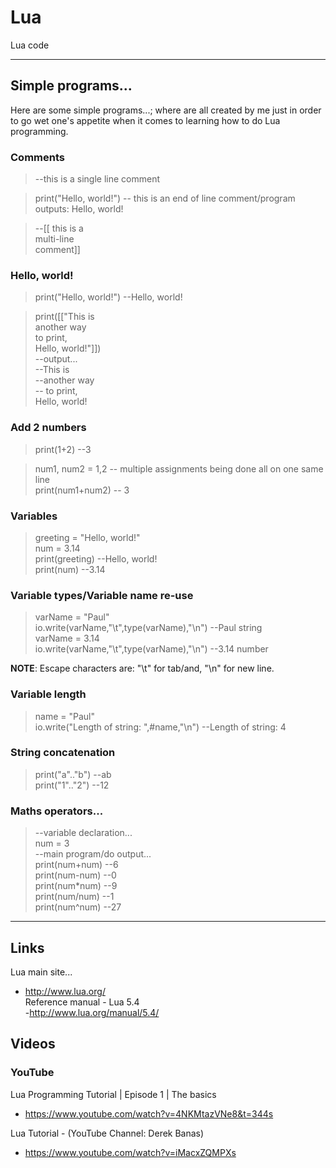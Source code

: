 # Lua
Lua code

-----

## Simple programs...

Here are some simple programs...; where are all created by me just in order to go wet one's appetite when it comes to learning how to do Lua programming.  

### Comments

> --this is a single line comment  

> print("Hello, world!") -- this is an end of line comment/program outputs: Hello, world!  

> --[[ this is a  
>      multi-line   
>      comment]]  

### Hello, world!

> print("Hello, world!") --Hello, world!   

> print([["This is   
> another way   
> to print,  
> Hello, world!"]])  
> --output...  
> --This is  
> --another way  
> -- to print,  
> Hello, world!  

### Add 2 numbers

> print(1+2) --3  

> num1, num2 = 1,2 -- multiple assignments being done all on one same line    
> print(num1+num2) -- 3  

### Variables

> greeting = "Hello, world!"  
> num = 3.14  
> print(greeting)  --Hello, world!  
> print(num)       --3.14   

### Variable types/Variable name re-use

> varName = "Paul"  
> io.write(varName,"\t",type(varName),"\n")  --Paul string  
> varName = 3.14  
> io.write(varName,"\t",type(varName),"\n")  --3.14 number  
 
**NOTE**: Escape characters are: "\t" for tab/and, "\n" for new line.     

### Variable length

> name = "Paul"  
> io.write("Length of string: ",#name,"\n")  --Length of string: 4  

### String concatenation

> print("a".."b")  --ab  
> print("1".."2")  --12  


### Maths operators...

> --variable declaration...  
> num = 3  
> --main program/do output...  
> print(num+num)  --6  
> print(num-num)  --0  
> print(num*num)  --9  
> print(num/num)  --1  
> print(num^num)  --27   

-----

## Links

Lua main site...  
- http://www.lua.org/  
Reference manual - Lua 5.4   
-http://www.lua.org/manual/5.4/  

## Videos

### YouTube

Lua Programming Tutorial | Episode 1 | The basics  
- https://www.youtube.com/watch?v=4NKMtazVNe8&t=344s   

Lua Tutorial - (YouTube Channel: Derek Banas)  
- https://www.youtube.com/watch?v=iMacxZQMPXs   



